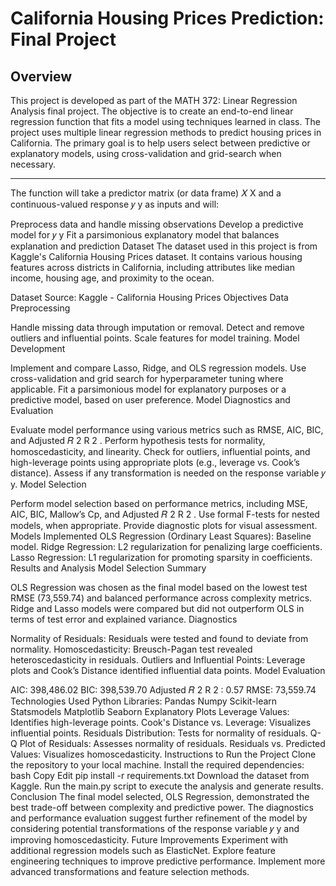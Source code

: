# California Housing Prices Prediction: Final Project


## Overview
This project is developed as part of the MATH 372: Linear Regression Analysis final project. The objective is to create an end-to-end linear regression function that fits a model using techniques learned in class. The project uses multiple linear regression methods to predict housing prices in California. The primary goal is to help users select between predictive or explanatory models, using cross-validation and grid-search when necessary.

___________________
The function will take a predictor matrix (or data frame) 
𝑋
X and a continuous-valued response 
𝑦
y as inputs and will:

Preprocess data and handle missing observations
Develop a predictive model for 
𝑦
y
Fit a parsimonious explanatory model that balances explanation and prediction
Dataset
The dataset used in this project is from Kaggle's California Housing Prices dataset. It contains various housing features across districts in California, including attributes like median income, housing age, and proximity to the ocean.

Dataset Source: Kaggle - California Housing Prices
Objectives
Data Preprocessing

Handle missing data through imputation or removal.
Detect and remove outliers and influential points.
Scale features for model training.
Model Development

Implement and compare Lasso, Ridge, and OLS regression models.
Use cross-validation and grid search for hyperparameter tuning where applicable.
Fit a parsimonious model for explanatory purposes or a predictive model, based on user preference.
Model Diagnostics and Evaluation

Evaluate model performance using various metrics such as RMSE, AIC, BIC, and Adjusted 
𝑅
2
R 
2
 .
Perform hypothesis tests for normality, homoscedasticity, and linearity.
Check for outliers, influential points, and high-leverage points using appropriate plots (e.g., leverage vs. Cook’s distance).
Assess if any transformation is needed on the response variable 
𝑦
y.
Model Selection

Perform model selection based on performance metrics, including MSE, AIC, BIC, Mallow’s Cp, and Adjusted 
𝑅
2
R 
2
 .
Use formal F-tests for nested models, when appropriate.
Provide diagnostic plots for visual assessment.
Models Implemented
OLS Regression (Ordinary Least Squares): Baseline model.
Ridge Regression: L2 regularization for penalizing large coefficients.
Lasso Regression: L1 regularization for promoting sparsity in coefficients.
Results and Analysis
Model Selection Summary

OLS Regression was chosen as the final model based on the lowest test RMSE (73,559.74) and balanced performance across complexity metrics.
Ridge and Lasso models were compared but did not outperform OLS in terms of test error and explained variance.
Diagnostics

Normality of Residuals: Residuals were tested and found to deviate from normality.
Homoscedasticity: Breusch-Pagan test revealed heteroscedasticity in residuals.
Outliers and Influential Points: Leverage plots and Cook’s Distance identified influential data points.
Model Evaluation

AIC: 398,486.02
BIC: 398,539.70
Adjusted 
𝑅
2
R 
2
 : 0.57
RMSE: 73,559.74
Technologies Used
Python Libraries:
Pandas
Numpy
Scikit-learn
Statsmodels
Matplotlib
Seaborn
Explanatory Plots
Leverage Values: Identifies high-leverage points.
Cook's Distance vs. Leverage: Visualizes influential points.
Residuals Distribution: Tests for normality of residuals.
Q-Q Plot of Residuals: Assesses normality of residuals.
Residuals vs. Predicted Values: Visualizes homoscedasticity.
Instructions to Run the Project
Clone the repository to your local machine.
Install the required dependencies:
bash
Copy
Edit
pip install -r requirements.txt
Download the dataset from Kaggle.
Run the main.py script to execute the analysis and generate results.
Conclusion
The final model selected, OLS Regression, demonstrated the best trade-off between complexity and predictive power.
The diagnostics and performance evaluation suggest further refinement of the model by considering potential transformations of the response variable 
𝑦
y and improving homoscedasticity.
Future Improvements
Experiment with additional regression models such as ElasticNet.
Explore feature engineering techniques to improve predictive performance.
Implement more advanced transformations and feature selection methods.
